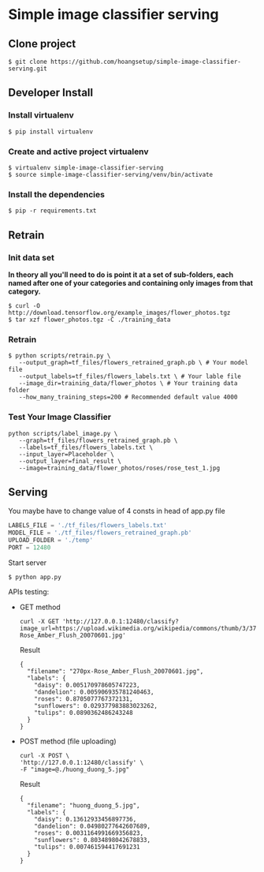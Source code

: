 # Simple image classifier serving

## Clone project
```shell
$ git clone https://github.com/hoangsetup/simple-image-classifier-serving.git
```

## Developer Install

### Install virtualenv

```shell
$ pip install virtualenv
```

### Create and active project virtualenv

```shell
$ virtualenv simple-image-classifier-serving
$ source simple-image-classifier-serving/venv/bin/activate
```

### Install the dependencies

```shell
$ pip -r requirements.txt
```

## Retrain

### Init data set

**In theory all you'll need to do is point it at a set of sub-folders, each named after one of your categories and containing only images from that category.**

```shell
$ curl -O http://download.tensorflow.org/example_images/flower_photos.tgz
$ tar xzf flower_photos.tgz -C ./training_data
```

### Retrain

```shell
$ python scripts/retrain.py \
   --output_graph=tf_files/flowers_retrained_graph.pb \ # Your model file
   --output_labels=tf_files/flowers_labels.txt \ # Your lable file
   --image_dir=training_data/flower_photos \ # Your training data folder
   --how_many_training_steps=200 # Recommended default value 4000
```

### Test Your Image Classifier

```shell
python scripts/label_image.py \
   --graph=tf_files/flowers_retrained_graph.pb \
   --labels=tf_files/flowers_labels.txt \
   --input_layer=Placeholder \
   --output_layer=final_result \
   --image=training_data/flower_photos/roses/rose_test_1.jpg
```

## Serving
You maybe have to change value of 4 consts in head of app.py file
```python
LABELS_FILE = './tf_files/flowers_labels.txt'
MODEL_FILE = './tf_files/flowers_retrained_graph.pb'
UPLOAD_FOLDER = './temp'
PORT = 12480
```

Start server
```shell
$ python app.py
```

APIs testing:

* GET method

    ```shell
    curl -X GET 'http://127.0.0.1:12480/classify?image_url=https://upload.wikimedia.org/wikipedia/commons/thumb/3/37/Rose_Amber_Flush_20070601.jpg/270px-Rose_Amber_Flush_20070601.jpg'
    ```
    
    Result
    
    ```shell
    {
      "filename": "270px-Rose_Amber_Flush_20070601.jpg", 
      "labels": {
        "daisy": 0.005170978605747223, 
        "dandelion": 0.005906935781240463, 
        "roses": 0.8705077767372131, 
        "sunflowers": 0.029377983883023262, 
        "tulips": 0.0890362486243248
      }
    }
    ```
* POST method (file uploading)
    
    ```shell
    curl -X POST \
    'http://127.0.0.1:12480/classify' \
    -F "image=@./huong_duong_5.jpg"
    ```
    
    Result
    
    ```shell
    {
      "filename": "huong_duong_5.jpg", 
      "labels": {
        "daisy": 0.13612933456897736, 
        "dandelion": 0.04980277642607689, 
        "roses": 0.0031164991669356823, 
        "sunflowers": 0.8034898042678833, 
        "tulips": 0.007461594417691231
      }
    }
    ```
 